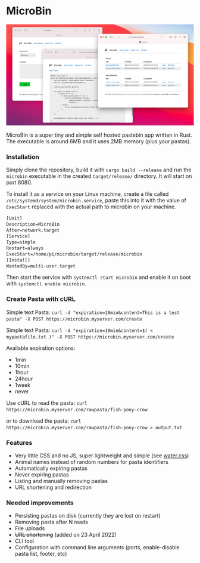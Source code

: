 # MicroBin

![Screenshot](git/index.png)

MicroBin is a super tiny and simple self hosted pastebin app written in Rust. The executable is around 6MB and it uses 2MB memory (plus your pastas).

### Installation
Simply clone the repository, build it with `cargo build --release` and run the `microbin` executable in the created `target/release/` directory. It will start on port 8080. 

To install it as a service on your Linux machine, create a file called `/etc/systemd/system/microbin.service`, paste this into it with the value of `ExecStart` replaced with the actual path to microbin on your machine.

```
[Unit]
Description=MicroBin
After=network.target
[Service]
Type=simple
Restart=always
ExecStart=/home/pi/microbin/target/release/microbin
[Install]
WantedBy=multi-user.target
```

Then start the service with `systemctl start microbin` and enable it on boot with `systemctl enable microbin`.

### Create Pasta with cURL

Simple text Pasta: `curl -d "expiration=10min&content=This is a test pasta" -X POST https://microbin.myserver.com/create`

Simple text Pasta: `curl -d "expiration=10min&content=$( < mypastafile.txt )" -X POST https://microbin.myserver.com/create`

Available expiration options:
- 1min
- 10min
- 1hour
- 24hour
- 1week
- never

Use cURL to read the pasta: `curl https://microbin.myserver.com/rawpasta/fish-pony-crow`

or to download the pasta: `curl https://microbin.myserver.com/rawpasta/fish-pony-crow > output.txt`

### Features
- Very little CSS and no JS, super lightweight and simple (see [water.css](https://github.com/kognise/water.css))
- Animal names instead of random numbers for pasta identifiers
- Automatically expiring pastas
- Never expiring pastas
- Listing and manually removing pastas
- URL shortening and redirection

### Needed improvements
- Persisting pastas on disk (currently they are lost on restart)
- Removing pasta after N reads
- File uploads
- ~~URL shortening~~ (added on 23 April 2022)
- CLI tool
- Configuration with command line arguments (ports, enable-disable pasta list, footer, etc)


